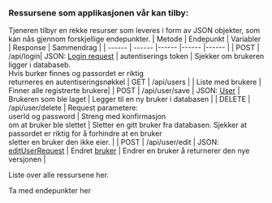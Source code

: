 ### Ressursene som applikasjonen vår kan tilby:
Tjeneren tilbyr en rekke resurser som leveres i form av JSON objekter, som kan nås gjennom forskjellige endepunkter.
| Metode | Endepunkt | Variabler | Response | Sammendrag |
| ------ | ------ |------ |------ |------ |
| POST | /api/login| JSON: [Login request](https://gitlab.stud.idi.ntnu.no/idatt2106_2022_08/backend/-/blob/main/src/main/java/ntnu/idatt/boco/model/LoginRequest.java) | autentiserings token | Sjekker om brukeren ligger i databaseb. <br> Hvis burker finnes og passordet er riktig <br> returneres en autentiseringsnøkkel
| GET | /api/users | | Liste med brukere | Finner alle registrerte brukere|
| POST | /api/user/save | JSON: [User](https://gitlab.stud.idi.ntnu.no/idatt2106_2022_08/backend/-/blob/main/src/main/java/ntnu/idatt/boco/model/User.java) | Brukeren som ble laget | Legger til en ny bruker i databasen |
| DELETE | /api/user/delete | Request parametere: <br> userId og password | Streng med konfirmasjon <br> om at bruker ble slettet | Sletter en gitt bruker fra databasen. Sjekker at<br> passordet er riktig for å forhindre at en bruker<br> sletter en bruker den ikke eier. |
| POST | /api/user/edit | JSON: [editUserRequest](https://gitlab.stud.idi.ntnu.no/idatt2106_2022_08/backend/-/blob/main/src/main/java/ntnu/idatt/boco/model/EditUserRequest.java) | Endret [bruker](https://gitlab.stud.idi.ntnu.no/idatt2106_2022_08/backend/-/blob/main/src/main/java/ntnu/idatt/boco/model/User.java) | Endrer en bruker å returnerer den nye versjonen |



Liste over alle ressursene her.

Ta med endepunkter her